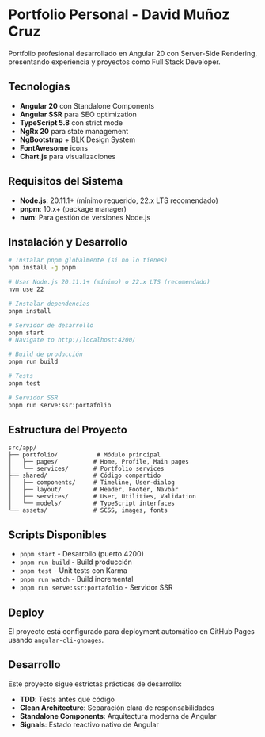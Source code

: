 # Portfolio Personal - David Muñoz Cruz

Portfolio profesional desarrollado en Angular 20 con Server-Side Rendering, presentando experiencia y proyectos como Full Stack Developer.

## Tecnologías

- **Angular 20** con Standalone Components
- **Angular SSR** para SEO optimization
- **TypeScript 5.8** con strict mode
- **NgRx 20** para state management
- **NgBootstrap** + BLK Design System
- **FontAwesome** icons
- **Chart.js** para visualizaciones

## Requisitos del Sistema

- **Node.js**: 20.11.1+ (mínimo requerido, 22.x LTS recomendado)
- **pnpm**: 10.x+ (package manager)
- **nvm**: Para gestión de versiones Node.js

## Instalación y Desarrollo

```bash
# Instalar pnpm globalmente (si no lo tienes)
npm install -g pnpm

# Usar Node.js 20.11.1+ (mínimo) o 22.x LTS (recomendado)
nvm use 22

# Instalar dependencias
pnpm install

# Servidor de desarrollo
pnpm start
# Navigate to http://localhost:4200/

# Build de producción
pnpm run build

# Tests
pnpm test

# Servidor SSR
pnpm run serve:ssr:portafolio
```

## Estructura del Proyecto

```
src/app/
├── portfolio/           # Módulo principal
│   ├── pages/          # Home, Profile, Main pages
│   └── services/       # Portfolio services
├── shared/             # Código compartido
│   ├── components/     # Timeline, User-dialog
│   ├── layout/         # Header, Footer, Navbar
│   ├── services/       # User, Utilities, Validation
│   └── models/         # TypeScript interfaces
└── assets/             # SCSS, images, fonts
```

## Scripts Disponibles

- `pnpm start` - Desarrollo (puerto 4200)
- `pnpm run build` - Build producción
- `pnpm test` - Unit tests con Karma
- `pnpm run watch` - Build incremental
- `pnpm run serve:ssr:portafolio` - Servidor SSR

## Deploy

El proyecto está configurado para deployment automático en GitHub Pages usando `angular-cli-ghpages`.

## Desarrollo

Este proyecto sigue estrictas prácticas de desarrollo:

- **TDD**: Tests antes que código
- **Clean Architecture**: Separación clara de responsabilidades
- **Standalone Components**: Arquitectura moderna de Angular
- **Signals**: Estado reactivo nativo de Angular
